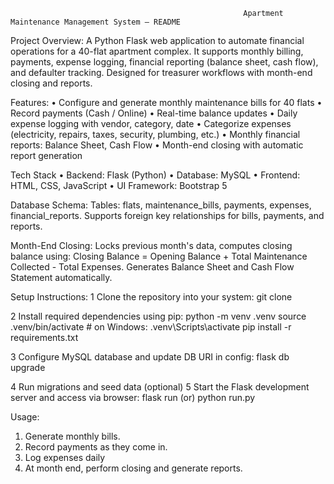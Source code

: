                                                         Apartment Maintenance Management System — README
 Project Overview:
   A Python Flask web application to automate financial operations for a 40-flat apartment complex. It supports monthly billing, payments, expense logging, financial reporting (balance sheet, cash flow), and
   defaulter tracking. Designed for treasurer workflows with month-end closing and reports.
   
 Features:
   • Configure and generate monthly maintenance bills for 40 flats
   • Record payments (Cash / Online)
   • Real-time balance updates 
   • Daily expense logging with vendor, category, date
   • Categorize expenses (electricity, repairs, taxes, security, plumbing, etc.)
   • Monthly financial reports: Balance Sheet, Cash Flow
   • Month-end closing with automatic report generation
   
 Tech Stack
   • Backend: Flask (Python)
   • Database: MySQL
   • Frontend: HTML, CSS, JavaScript
   • UI Framework: Bootstrap 5
   
 Database Schema:
   Tables: flats, maintenance_bills, payments, expenses, financial_reports. Supports foreign key relationships for bills, payments, and reports.
   
 Month-End Closing:
   Locks previous month's data, computes closing balance using: Closing Balance = Opening Balance + Total Maintenance Collected - Total Expenses. 
   Generates Balance Sheet and Cash Flow Statement automatically.
   
 Setup Instructions:
  1 Clone the repository into your system:
    git clone [<repo-url>](https://github.com/namburusowjanya/flask_apart)
    
 2 Install required dependencies using pip:
    python -m venv .venv
    source .venv/bin/activate    # on Windows: .venv\Scripts\activate
    pip install -r requirements.txt

 3 Configure MySQL database and update DB URI in config:
   flask db upgrade
 
 4 Run migrations and seed data (optional)
 5 Start the Flask development server and access via browser:
   flask run (or) python run.py
   
 Usage:
 1. Generate monthly bills.
 2. Record payments as they come in.
 3. Log expenses daily
 4. At month end, perform closing and generate reports. 
